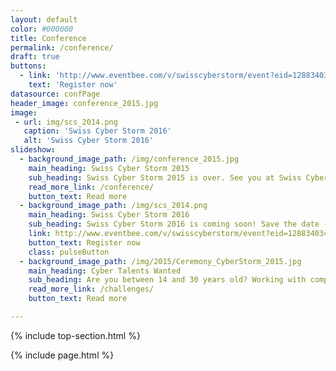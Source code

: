 ```yaml
---
layout: default
color: #000000
title: Conference
permalink: /conference/
draft: true
buttons: 
  - link: 'http://www.eventbee.com/v/swisscyberstorm/event?eid=128834034'
    text: 'Register now' 
datasource: confPage
header_image: conference_2015.jpg
image:
 - url: img/scs_2014.png
   caption: 'Swiss Cyber Storm 2016'
   alt: 'Swiss Cyber Storm 2016'
slideshow:
  - background_image_path: /img/conference_2015.jpg
    main_heading: Swiss Cyber Storm 2015
    sub_heading: Swiss Cyber Storm 2015 is over. See you at Swiss Cyber Storm 2016!
    read_more_link: /conference/
    button_text: Read more
  - background_image_path: /img/scs_2014.png
    main_heading: Swiss Cyber Storm 2016
    sub_heading: Swiss Cyber Storm 2016 is coming soon! Save the date - October 19, 2016
    link: http://www.eventbee.com/v/swisscyberstorm/event?eid=128834034
    button_text: Register now
    class: pulseButton
  - background_image_path: /img/2015/Ceremony_CyberStorm_2015.jpg
    main_heading: Cyber Talents Wanted
    sub_heading: Are you between 14 and 30 years old? Working with computers and networks is your passion and you are not (yet) a security professional? Then this challenge is for you!
    read_more_link: /challenges/
    button_text: Read more

---
```

{% include top-section.html %}

<!-- Include page -->
{% include page.html %}

